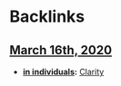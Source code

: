 
# Backlinks
## [March 16th, 2020](<March 16th, 2020.md>)
- **[in individuals](<in individuals.md>):** [Clarity](<Clarity.md>)

